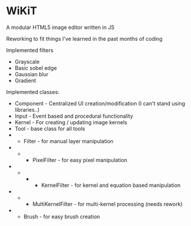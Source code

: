 # WiKiT
A modular HTML5 image editor written in JS

Reworking to fit things I've learned in the past months of coding

Implemented filters
- Grayscale
- Basic sobel edge
- Gaussian blur
- Gradient

Implemented classes:
- Component - Centralized UI creation/modification (I can't stand using libraries..)
- Input - Event based and procedural functionality
- Kernel - For creating / updating image kernels
- Tool - base class for all tools
- - Filter - for manual layer manipulation
- - - PixelFilter - for easy pixel manipulation
- - - - KernelFilter - for kernel and equation based manipulation
- - - MultiKernelFilter - for multi-kernel processing (needs rework)
- - Brush - for easy brush creation